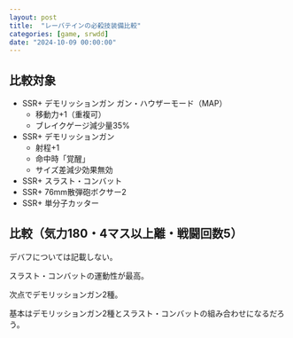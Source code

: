 ```yaml
---
layout: post
title:  "レーバテインの必殺技装備比較"
categories: [game, srwdd]
date: "2024-10-09 00:00:00"
---
```


## 比較対象

- SSR+ デモリッションガン ガン・ハウザーモード（MAP）
  - 移動力+1（重複可）
  - ブレイクゲージ減少量35%
- SSR+ デモリッションガン
  - 射程+1
  - 命中時「覚醒」
  - サイズ差減少効果無効
- SSR+ スラスト・コンバット
- SSR+ 76mm散弾砲ボクサー2
- SSR+ 単分子カッター

## 比較（気力180・4マス以上離・戦闘回数5）

デバフについては記載しない。

スラスト・コンバットの運動性が最高。

次点でデモリッションガン2種。

基本はデモリッションガン2種とスラスト・コンバットの組み合わせになるだろう。

<canvas id="chart-1" style="background-color: #fff"></canvas>

<script src="https://cdn.jsdelivr.net/npm/chart.js"></script>
<script>
    // chart
    const MAX_MINUS_DEFAULT_KIRYOKU_DIVIDED_BY_10 = (180 - 100) / 10;
    const NUMBER_OF_BATTLES = 5;
    const ctx1 = document.getElementById('chart-1');
    new Chart(ctx1, {
        type: 'radar',
        data: {
            labels: ["HP", "攻撃力", "防御力", "照準値", "運動性", "必殺技威力"],
            datasets: [
                {
                    label: "デモリッションガン ガン・ハウザーモード（MAP）",
                    data: [
                        0, // HP
                        2 * MAX_MINUS_DEFAULT_KIRYOKU_DIVIDED_BY_10, // 攻撃力
                        0, // 防御力
                        2 * MAX_MINUS_DEFAULT_KIRYOKU_DIVIDED_BY_10, // 照準値
                        2 * MAX_MINUS_DEFAULT_KIRYOKU_DIVIDED_BY_10, // 運動性
                        0 // 必殺技威力
                    ]
                },
                {
                    label: "デモリッションガン",
                    data: [
                        0, // HP
                        2 * MAX_MINUS_DEFAULT_KIRYOKU_DIVIDED_BY_10, // 攻撃力
                        0, // 防御力
                        2 * MAX_MINUS_DEFAULT_KIRYOKU_DIVIDED_BY_10, // 照準値
                        2 * MAX_MINUS_DEFAULT_KIRYOKU_DIVIDED_BY_10, // 運動性
                        0 // 必殺技威力
                    ]
                },
                {
                    label: "スラスト・コンバット",
                    data: [
                        0, // HP
                        6.5, // 攻撃力
                        6.5, // 防御力
                        6.5, // 照準値
                        10 + 6.5, // 運動性
                        0 // 必殺技威力
                    ]
                },
                {
                    label: "76mm散弾砲ボクサー2",
                    data: [
                        0, // HP
                        11, // 攻撃力
                        0, // 防御力
                        0, // 照準値
                        11, // 運動性
                        16 // 必殺技威力
                    ]
                },
                {
                    label: "単分子カッター",
                    data: [
                        0, // HP
                        6.5, // 攻撃力
                        6.5, // 防御力
                        6.5, // 照準値
                        6.5, // 運動性
                        0 // 必殺技威力
                    ]
                }
            ]
        }
    });
</script>
